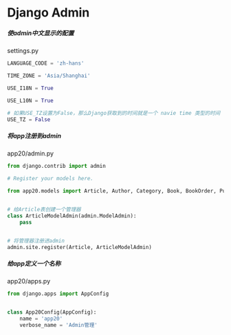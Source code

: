 # Django Admin

##### 使admin中文显示的配置
settings.py
~~~python
LANGUAGE_CODE = 'zh-hans'

TIME_ZONE = 'Asia/Shanghai'

USE_I18N = True

USE_L10N = True

# 如果USE_TZ设置为False，那么Django获取到的时间就是一个 navie time 类型的时间
USE_TZ = False
~~~

##### 将app注册到admin
app20/admin.py
~~~python
from django.contrib import admin

# Register your models here.

from app20.models import Article, Author, Category, Book, BookOrder, Publish


# 给Article表创建一个管理器
class ArticleModelAdmin(admin.ModelAdmin):
    pass


# 将管理器注册进admin
admin.site.register(Article, ArticleModelAdmin)
~~~

##### 给app定义一个名称
app20/apps.py
~~~python
from django.apps import AppConfig


class App20Config(AppConfig):
    name = 'app20'
    verbose_name = 'Admin管理'
~~~